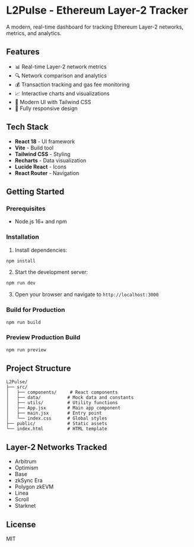 # L2Pulse - Ethereum Layer-2 Tracker

A modern, real-time dashboard for tracking Ethereum Layer-2 networks, metrics, and analytics.

## Features

- 📊 Real-time Layer-2 network metrics
- 🔍 Network comparison and analytics
- 💰 Transaction tracking and gas fee monitoring
- 📈 Interactive charts and visualizations
- 🎨 Modern UI with Tailwind CSS
- 📱 Fully responsive design

## Tech Stack

- **React 18** - UI framework
- **Vite** - Build tool
- **Tailwind CSS** - Styling
- **Recharts** - Data visualization
- **Lucide React** - Icons
- **React Router** - Navigation

## Getting Started

### Prerequisites

- Node.js 16+ and npm

### Installation

1. Install dependencies:
```bash
npm install
```

2. Start the development server:
```bash
npm run dev
```

3. Open your browser and navigate to `http://localhost:3000`

### Build for Production

```bash
npm run build
```

### Preview Production Build

```bash
npm run preview
```

## Project Structure

```
L2Pulse/
├── src/
│   ├── components/     # React components
│   ├── data/          # Mock data and constants
│   ├── utils/         # Utility functions
│   ├── App.jsx        # Main app component
│   ├── main.jsx       # Entry point
│   └── index.css      # Global styles
├── public/            # Static assets
└── index.html         # HTML template
```

## Layer-2 Networks Tracked

- Arbitrum
- Optimism
- Base
- zkSync Era
- Polygon zkEVM
- Linea
- Scroll
- Starknet

## License

MIT
